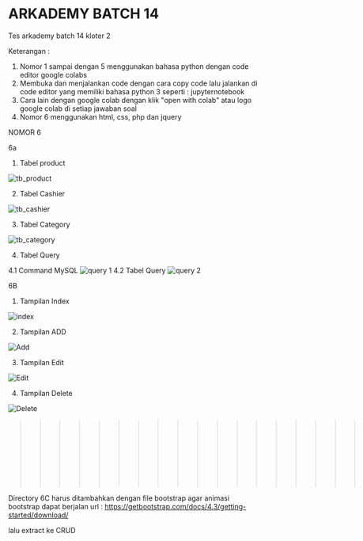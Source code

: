 # ARKADEMY BATCH 14
Tes arkademy batch 14 kloter 2

Keterangan :
1. Nomor 1 sampai dengan 5 menggunakan bahasa python dengan code editor google colabs
2. Membuka dan menjalankan code dengan cara copy code lalu jalankan di code editor yang memiliki bahasa python 3 seperti : jupyternotebook
3. Cara lain dengan google colab dengan klik "open with colab" atau logo google colab di setiap jawaban soal
4. Nomor 6 menggunakan html, css, php dan jquery



NOMOR 6

6a

1. Tabel product

![tb_product](https://user-images.githubusercontent.com/57278324/71763715-9d67da80-2f11-11ea-92fc-4d443e3b5d0f.JPG)

2. Tabel Cashier

![tb_cashier](https://user-images.githubusercontent.com/57278324/71763831-2e8b8100-2f13-11ea-8bce-4e3db4f39422.JPG)

3. Tabel Category

![tb_category](https://user-images.githubusercontent.com/57278324/71763834-2f241780-2f13-11ea-9795-146adb454f2a.JPG)

4. Tabel Query

4.1 Command MySQL
![query 1](https://user-images.githubusercontent.com/57278324/71763833-2f241780-2f13-11ea-80fc-728e2b63e5fd.JPG)
4.2 Tabel Query
![query 2](https://user-images.githubusercontent.com/57278324/71763832-2e8b8100-2f13-11ea-862a-1e7b21485b1f.JPG)


6B

1. Tampilan Index

![index](https://user-images.githubusercontent.com/57278324/71763841-3fd48d80-2f13-11ea-8756-a397d10bd15c.JPG)

2. Tampilan ADD

![Add](https://user-images.githubusercontent.com/57278324/71763839-3f3bf700-2f13-11ea-9b5c-9ce505d23a67.JPG)

3. Tampilan Edit

![Edit](https://user-images.githubusercontent.com/57278324/71763842-3fd48d80-2f13-11ea-911b-198fe38c53dd.JPG)

4. Tampilan Delete

![Delete](https://user-images.githubusercontent.com/57278324/71763840-3f3bf700-2f13-11ea-8186-6dab102eaee1.JPG)


>>>>>>>>>>>>>>>>>>>>>>>>>>FOOT NOTE

Directory 6C harus ditambahkan dengan file bootstrap agar animasi bootstrap dapat berjalan
url : https://getbootstrap.com/docs/4.3/getting-started/download/

lalu extract ke CRUD
